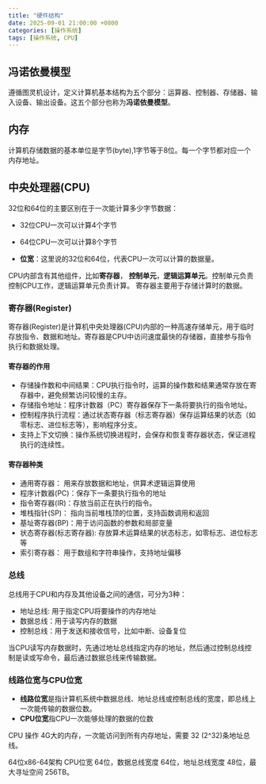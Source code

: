 ```yaml
---
title: "硬件结构"
date: 2025-09-01 21:00:00 +0800
categories: [操作系统]
tags: [操作系统, CPU]
---
```


## 冯诺依曼模型
遵循图灵机设计，定义计算机基本结构为五个部分：运算器、控制器、存储器、输入设备、输出设备。这五个部分也称为**冯诺依曼模型**。

## 内存
计算机存储数据的基本单位是字节(byte),1字节等于8位。每一个字节都对应一个内存地址。

## 中央处理器(CPU)
32位和64位的主要区别在于一次能计算多少字节数据：
- 32位CPU一次可以计算4个字节
- 64位CPU一次可以计算8个字节

- **位宽**：这里说的32位和64位，代表CPU一次可以计算的数据量。

CPU内部含有其他组件，比如**寄存器**， **控制单元**，**逻辑运算单元**。控制单元负责控制CPU工作，逻辑运算单元负责计算。
寄存器主要用于存储计算时的数据。

### 寄存器(Register)
寄存器(Register)是计算机中央处理器(CPU)内部的一种高速存储单元，用于临时存放指令、数据和地址。寄存器是CPU中访问速度最快的存储器，直接参与指令执行和数据处理。

#### 寄存器的作用
- 存储操作数和中间结果：CPU执行指令时，运算的操作数和结果通常存放在寄存器中，避免频繁访问较慢的主存。
- 存储指令地址：程序计数器（PC）寄存器保存下一条将要执行的指令地址。
- 控制程序执行流程：通过状态寄存器（标志寄存器）保存运算结果的状态（如零标志、进位标志等），影响程序分支。
- 支持上下文切换：操作系统切换进程时，会保存和恢复寄存器状态，保证进程执行的连续性。

#### 寄存器种类
- 通用寄存器： 用来存放数据和地址，供算术逻辑运算使用
- 程序计数器(PC)：保存下一条要执行指令的地址
- 指令寄存器(IR)：存放当前正在执行的指令。
- 堆栈指针(SP)： 指向当前堆栈顶的位置，支持函数调用和返回
- 基址寄存器(BP)：用于访问函数的参数和局部变量
- 状态寄存器(标志寄存器): 存放算术运算结果的状态标志，如零标志、进位标志等
- 索引寄存器： 用于数组和字符串操作，支持地址偏移

### 总线
总线用于CPU和内存及其他设备之间的通信，可分为3种：
- 地址总线: 用于指定CPU将要操作的内存地址
- 数据总线：用于读写内存的数据
- 控制总线：用于发送和接收信号，比如中断、设备复位

当CPU读写内存数据时，先通过地址总线指定内存的地址，然后通过控制总线控制是读或写命令，最后通过数据总线来传输数据。

### 线路位宽与CPU位宽
- **线路位宽**是指计算机系统中数据总线、地址总线或控制总线的宽度，即总线上一次能传输的数据位数。
- **CPU位宽**指CPU一次能够处理的数据的位数

CPU 操作 4G大的内存，一次能访问到所有内存地址，需要 32 (2^32)条地址总线。

64位x86-64架构 CPU位宽 64位，数据总线宽度 64位，地址总线宽度 48位，最大寻址空间 256TB。

